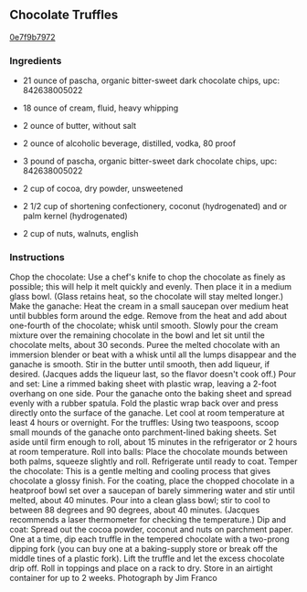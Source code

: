 ## Chocolate Truffles

[0e7f9b7972](http://www.foodnetwork.com/recipes/food-network-kitchens/chocolate-truffles-recipe4.html)

### Ingredients

 - 21 ounce of pascha, organic bitter-sweet dark chocolate chips, upc: 842638005022

 - 18 ounce of cream, fluid, heavy whipping

 - 2 ounce of butter, without salt

 - 2 ounce of alcoholic beverage, distilled, vodka, 80 proof

 - 3 pound of pascha, organic bitter-sweet dark chocolate chips, upc: 842638005022

 - 2 cup of cocoa, dry powder, unsweetened

 - 2 1/2 cup of shortening confectionery, coconut (hydrogenated) and or palm kernel (hydrogenated)

 - 2 cup of nuts, walnuts, english

### Instructions

Chop the chocolate: Use a chef's knife to chop the chocolate as finely as possible; this will help it melt quickly and evenly. Then place it in a medium glass bowl. (Glass retains heat, so the chocolate will stay melted longer.) Make the ganache: Heat the cream in a small saucepan over medium heat until bubbles form around the edge. Remove from the heat and add about one-fourth of the chocolate; whisk until smooth. Slowly pour the cream mixture over the remaining chocolate in the bowl and let sit until the chocolate melts, about 30 seconds. Puree the melted chocolate with an immersion blender or beat with a whisk until all the lumps disappear and the ganache is smooth. Stir in the butter until smooth, then add liqueur, if desired. (Jacques adds the liqueur last, so the flavor doesn't cook off.) Pour and set: Line a rimmed baking sheet with plastic wrap, leaving a 2-foot overhang on one side. Pour the ganache onto the baking sheet and spread evenly with a rubber spatula. Fold the plastic wrap back over and press directly onto the surface of the ganache. Let cool at room temperature at least 4 hours or overnight. For the truffles: Using two teaspoons, scoop small mounds of the ganache onto parchment-lined baking sheets. Set aside until firm enough to roll, about 15 minutes in the refrigerator or 2 hours at room temperature. Roll into balls: Place the chocolate mounds between both palms, squeeze slightly and roll. Refrigerate until ready to coat. Temper the chocolate: This is a gentle melting and cooling process that gives chocolate a glossy finish. For the coating, place the chopped chocolate in a heatproof bowl set over a saucepan of barely simmering water and stir until melted, about 40 minutes. Pour into a clean glass bowl; stir to cool to between 88 degrees and 90 degrees, about 40 minutes. (Jacques recommends a laser thermometer for checking the temperature.) Dip and coat: Spread out the cocoa powder, coconut and nuts on parchment paper. One at a time, dip each truffle in the tempered chocolate with a two-prong dipping fork (you can buy one at a baking-supply store or break off the middle tines of a plastic fork). Lift the truffle and let the excess chocolate drip off. Roll in toppings and place on a rack to dry. Store in an airtight container for up to 2 weeks. Photograph by Jim Franco